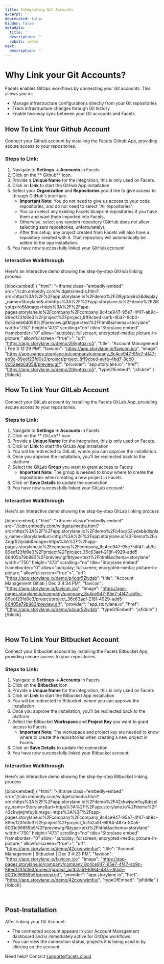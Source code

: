 ```yaml
---
title: Integrating Git Accounts
excerpt: ''
deprecated: false
hidden: false
metadata:
  title: ''
  description: ''
  robots: index
next:
  description: ''
---
```

# Why Link your Git Accounts?

Facets enables GitOps workflows by connecting your Git accounts. This allows you to:

- Manage infrastructure configurations directly from your Git repositories
- Track infrastructure changes through Git history
- Enable two-way sync between your Git accounts and Facets

## How To Link Your Github Account

Connect your Github account by installing the Facets Github App, providing secure access to your repositories.

### Steps to Link:

1. Navigate to **Settings -> Accounts** in Facets
2. Click on the ** Github** icon.
3. Provide a **Unique Name** for the integration, this is only used on Facets.
4. Click on **Link** to start the GitHub App installation
5. Select your **Organization** and **Repositories** you'd like to give access to through GitHub's interface.
   - **Important Note**: You do not need to give us access to your code repositories, and do not need to select "All repositories".
   - You can select any existing Facets blueprint repositories if you have them and want them imported into Facets.
   - Otherwise, select any random repository (GitHub does not allow selecting zero repositories, unfortunately).
   - After this setup, any project created from Facets will also have a repository created with it. That repository will automatically be added to the app installation.
6. You have now successfully linked your GitHub account!

### Interactive Walkthrough

Here's an Interactive demo showing the step-by-step GitHub linking process

[block:embed]
{
  "html": "<iframe class=\"embedly-embed\" src=\"//cdn.embedly.com/widgets/media.html?src=https%3A%2F%2Fapp.storylane.io%2Fdemo%2F2l8yptqxiro5&display_name=Storylane&url=https%3A%2F%2Fapp.storylane.io%2Fdemo%2F2l8yptqxiro5&image=https%3A%2F%2Fapp-pages.storylane.io%2Fcompany%2Fcompany_8c4ce947-95e7-4f47-ab9c-89edf23fd0e3%2Fproject%2Fproject_8ff9cbed-aefb-4bd7-8cb0-0c52eeb6d058%2Fpreview.gif&type=text%2Fhtml&schema=storylane\" width=\"750\" height=\"473\" scrolling=\"no\" title=\"Storylane embed\" frameborder=\"0\" allow=\"autoplay; fullscreen; encrypted-media; picture-in-picture;\" allowfullscreen=\"true\"></iframe>",
  "url": "https://app.storylane.io/demo/2l8yptqxiro5",
  "title": "Account Management | Feb 5 12:29 PM",
  "favicon": "https://app.storylane.io/favicon.ico",
  "image": "https://app-pages.storylane.io/company/company_8c4ce947-95e7-4f47-ab9c-89edf23fd0e3/project/project_8ff9cbed-aefb-4bd7-8cb0-0c52eeb6d058/preview.gif",
  "provider": "app.storylane.io",
  "href": "https://app.storylane.io/demo/2l8yptqxiro5",
  "typeOfEmbed": "jsfiddle"
}
[/block]


## How To Link Your GitLab Account

Connect your GitLab account by installing the Facets GitLab App, providing secure access to your repositories.

### Steps to Link:

1. Navigate to **Settings -> Accounts** in Facets
2. Click on the ** GitLab** icon.
3. Provide a **Unique Name** for the integration, this is only used on Facets.
4. Click on **Link** to start the GitLab App installation
5. You will be redirected to GitLab, where you can approve the installation.
6. Once you approve the installation, you'll be redirected back to the platform.
7. Select the GitLab **Group** you want to grant access to Facets
   - **Important Note**: The group is needed to know where to create the repositories when creating a new project in Facets.
8. Click on **Save Details** to update the connection
9. You have now successfully linked your GitLab account!

### Interactive Walkthrough

Here's an Interactive demo showing the step-by-step GitLab linking process

[block:embed]
{
  "html": "<iframe class=\"embedly-embed\" src=\"//cdn.embedly.com/widgets/media.html?src=https%3A%2F%2Fapp.storylane.io%2Fdemo%2Fp4oqr52iydab&display_name=Storylane&url=https%3A%2F%2Fapp.storylane.io%2Fdemo%2Fp4oqr52iydab&image=https%3A%2F%2Fapp-pages.storylane.io%2Fcompany%2Fcompany_8c4ce947-95e7-4f47-ab9c-89edf23fd0e3%2Fproject%2Fproject_36c63aef-218f-4929-add5-86405a79b883%2Fpreview.gif&type=text%2Fhtml&schema=storylane\" width=\"750\" height=\"473\" scrolling=\"no\" title=\"Storylane embed\" frameborder=\"0\" allow=\"autoplay; fullscreen; encrypted-media; picture-in-picture;\" allowfullscreen=\"true\"></iframe>",
  "url": "https://app.storylane.io/demo/p4oqr52iydab",
  "title": "Account Management Gitlab | Dec 3 4:34 PM",
  "favicon": "https://app.storylane.io/favicon.ico",
  "image": "https://app-pages.storylane.io/company/company_8c4ce947-95e7-4f47-ab9c-89edf23fd0e3/project/project_36c63aef-218f-4929-add5-86405a79b883/preview.gif",
  "provider": "app.storylane.io",
  "href": "https://app.storylane.io/demo/p4oqr52iydab",
  "typeOfEmbed": "jsfiddle"
}
[/block]


<br />

## How To Link Your Bitbucket Account

Connect your Bitbucket account by installing the Facets Bitbucket App, providing secure access to your repositories.

### Steps to Link:

1. Navigate to **Settings -> Accounts** in Facets
2. Click on the **Bitbucket** icon
3. Provide a **Unique Name** for the integration, this is only used on Facets
4. Click on **Link** to start the Bitbucket App installation
5. You will be redirected to Bitbucket, where you can approve the installation
6. Once you approve the installation, you'll be redirected back to the platform
7. Select the Bitbucket **Workspace** and **Project Key** you want to grant access to Facets
   - **Important Note**: The workspace and project key are needed to know where to create the repositories when creating a new project in Facets.
8. Click on **Save Details** to update the connection
9. You have now successfully linked your Bitbucket account!

### Interactive Walkthrough

Here's an Interactive demo showing the step-by-step Bitbucket linking process

[block:embed]
{
  "html": "<iframe class=\"embedly-embed\" src=\"//cdn.embedly.com/widgets/media.html?src=https%3A%2F%2Fapp.storylane.io%2Fdemo%2F42ckwjwjmfuy&display_name=Storylane&url=https%3A%2F%2Fapp.storylane.io%2Fdemo%2F42ckwjwjmfuy&image=https%3A%2F%2Fapp-pages.storylane.io%2Fcompany%2Fcompany_8c4ce947-95e7-4f47-ab9c-89edf23fd0e3%2Fproject%2Fproject_5c1b2a51-6884-487a-80a5-8001c96655b5%2Fpreview.gif&type=text%2Fhtml&schema=storylane\" width=\"750\" height=\"473\" scrolling=\"no\" title=\"Storylane embed\" frameborder=\"0\" allow=\"autoplay; fullscreen; encrypted-media; picture-in-picture;\" allowfullscreen=\"true\"></iframe>",
  "url": "https://app.storylane.io/demo/42ckwjwjmfuy",
  "title": "Account Management | Bitbucket | Dec 3 4:23 PM",
  "favicon": "https://app.storylane.io/favicon.ico",
  "image": "https://app-pages.storylane.io/company/company_8c4ce947-95e7-4f47-ab9c-89edf23fd0e3/project/project_5c1b2a51-6884-487a-80a5-8001c96655b5/preview.gif",
  "provider": "app.storylane.io",
  "href": "https://app.storylane.io/demo/42ckwjwjmfuy",
  "typeOfEmbed": "jsfiddle"
}
[/block]


<br />

## Post-Installation

After linking your Git Account:

- The connected account appears in your Account Management dashboard and is immediately active for GitOps workflows.
- You can view the connection status, projects it is being used in by clicking on the account.

Need help? Contact [support@facets.cloud](mailto:support@facets.cloud)